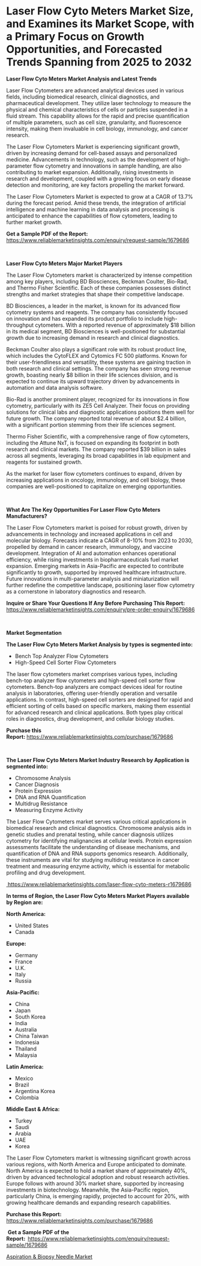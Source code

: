 <p><h1>Laser Flow Cyto Meters Market Size, and Examines its Market Scope, with a Primary Focus on Growth Opportunities, and Forecasted Trends Spanning from 2025 to 2032</h1></p><p><strong>Laser Flow Cyto Meters Market Analysis and Latest Trends</strong></p>
<p><p>Laser Flow Cytometers are advanced analytical devices used in various fields, including biomedical research, clinical diagnostics, and pharmaceutical development. They utilize laser technology to measure the physical and chemical characteristics of cells or particles suspended in a fluid stream. This capability allows for the rapid and precise quantification of multiple parameters, such as cell size, granularity, and fluorescence intensity, making them invaluable in cell biology, immunology, and cancer research.</p><p>The Laser Flow Cytometers Market is experiencing significant growth, driven by increasing demand for cell-based assays and personalized medicine. Advancements in technology, such as the development of high-parameter flow cytometry and innovations in sample handling, are also contributing to market expansion. Additionally, rising investments in research and development, coupled with a growing focus on early disease detection and monitoring, are key factors propelling the market forward. </p><p>The Laser Flow Cytometers Market is expected to grow at a CAGR of 13.7% during the forecast period. Amid these trends, the integration of artificial intelligence and machine learning in data analysis and processing is anticipated to enhance the capabilities of flow cytometers, leading to further market growth.</p></p>
<p><strong>Get a Sample PDF of the Report:&nbsp;</strong> <a href="https://www.reliablemarketinsights.com/enquiry/request-sample/1679686?utm_campaign=3170&utm_medium=2&utm_source=Github&utm_content=ia&utm_term=25032025&utm_id=laser-flow-cyto-meters">https://www.reliablemarketinsights.com/enquiry/request-sample/1679686</a></p>
<p>&nbsp;</p>
<p><strong>Laser Flow Cyto Meters Major Market Players</strong></p>
<p><p>The Laser Flow Cytometers market is characterized by intense competition among key players, including BD Biosciences, Beckman Coulter, Bio-Rad, and Thermo Fisher Scientific. Each of these companies possesses distinct strengths and market strategies that shape their competitive landscape.</p><p>BD Biosciences, a leader in the market, is known for its advanced flow cytometry systems and reagents. The company has consistently focused on innovation and has expanded its product portfolio to include high-throughput cytometers. With a reported revenue of approximately $18 billion in its medical segment, BD Biosciences is well-positioned for substantial growth due to increasing demand in research and clinical diagnostics.</p><p>Beckman Coulter also plays a significant role with its robust product line, which includes the CytoFLEX and Cytomics FC 500 platforms. Known for their user-friendliness and versatility, these systems are gaining traction in both research and clinical settings. The company has seen strong revenue growth, boasting nearly $8 billion in their life sciences division, and is expected to continue its upward trajectory driven by advancements in automation and data analysis software.</p><p>Bio-Rad is another prominent player, recognized for its innovations in flow cytometry, particularly with its ZE5 Cell Analyzer. Their focus on providing solutions for clinical labs and diagnostic applications positions them well for future growth. The company reported total revenue of about $2.4 billion, with a significant portion stemming from their life sciences segment.</p><p>Thermo Fisher Scientific, with a comprehensive range of flow cytometers, including the Attune NxT, is focused on expanding its footprint in both research and clinical markets. The company reported $39 billion in sales across all segments, leveraging its broad capabilities in lab equipment and reagents for sustained growth.</p><p>As the market for laser flow cytometers continues to expand, driven by increasing applications in oncology, immunology, and cell biology, these companies are well-positioned to capitalize on emerging opportunities.</p></p>
<p>&nbsp;</p>
<p><strong>What Are The Key Opportunities For Laser Flow Cyto Meters Manufacturers?</strong></p>
<p><p>The Laser Flow Cytometers market is poised for robust growth, driven by advancements in technology and increased applications in cell and molecular biology. Forecasts indicate a CAGR of 8-10% from 2023 to 2030, propelled by demand in cancer research, immunology, and vaccine development. Integration of AI and automation enhances operational efficiency, while rising investments in biopharmaceuticals fuel market expansion. Emerging markets in Asia-Pacific are expected to contribute significantly to growth, supported by improved healthcare infrastructure. Future innovations in multi-parameter analysis and miniaturization will further redefine the competitive landscape, positioning laser flow cytometry as a cornerstone in laboratory diagnostics and research.</p></p>
<p><strong>Inquire or Share Your Questions If Any Before Purchasing This Report:</strong> <a href="https://www.reliablemarketinsights.com/enquiry/pre-order-enquiry/1679686?utm_campaign=3170&utm_medium=2&utm_source=Github&utm_content=ia&utm_term=25032025&utm_id=laser-flow-cyto-meters">https://www.reliablemarketinsights.com/enquiry/pre-order-enquiry/1679686</a></p>
<p>&nbsp;</p>
<p><strong>Market Segmentation</strong></p>
<p><strong>The Laser Flow Cyto Meters Market Analysis by types is segmented into:</strong></p>
<p><ul><li>Bench Top Analyzer Flow Cytometers</li><li>High-Speed Cell Sorter Flow Cytometers</li></ul></p>
<p><p>The laser flow cytometers market comprises various types, including bench-top analyzer flow cytometers and high-speed cell sorter flow cytometers. Bench-top analyzers are compact devices ideal for routine analysis in laboratories, offering user-friendly operation and versatile applications. In contrast, high-speed cell sorters are designed for rapid and efficient sorting of cells based on specific markers, making them essential for advanced research and clinical applications. Both types play critical roles in diagnostics, drug development, and cellular biology studies.</p></p>
<p><strong>Purchase this Report:&nbsp;</strong><a href="https://www.reliablemarketinsights.com/purchase/1679686?utm_campaign=3170&utm_medium=2&utm_source=Github&utm_content=ia&utm_term=25032025&utm_id=laser-flow-cyto-meters">https://www.reliablemarketinsights.com/purchase/1679686</a></p>
<p>&nbsp;</p>
<p><strong>The Laser Flow Cyto Meters Market Industry Research by Application is segmented into:</strong></p>
<p><ul><li>Chromosome Analysis</li><li>Cancer Diagnosis</li><li>Protein Expression</li><li>DNA and RNA Quantification</li><li>Multidrug Resistance</li><li>Measuring Enzyme Activity</li></ul></p>
<p><p>The Laser Flow Cytometers market serves various critical applications in biomedical research and clinical diagnostics. Chromosome analysis aids in genetic studies and prenatal testing, while cancer diagnosis utilizes cytometry for identifying malignancies at cellular levels. Protein expression assessments facilitate the understanding of disease mechanisms, and quantification of DNA and RNA supports genomics research. Additionally, these instruments are vital for studying multidrug resistance in cancer treatment and measuring enzyme activity, which is essential for metabolic profiling and drug development.</p></p>
<p><a href="https://www.reliablemarketinsights.com/laser-flow-cyto-meters-r1679686?utm_campaign=3170&utm_medium=2&utm_source=Github&utm_content=ia&utm_term=25032025&utm_id=laser-flow-cyto-meters">&nbsp;https://www.reliablemarketinsights.com/laser-flow-cyto-meters-r1679686</a></p>
<p><strong>In terms of Region, the Laser Flow Cyto Meters Market Players available by Region are:</strong></p>
<p>
    <p> <strong> North America: </strong>
        <ul>
            <li>United States</li>
            <li>Canada</li>
        </ul>
        </p> 
    <p> <strong> Europe: </strong>
        <ul>
            <li>Germany</li>
            <li>France</li>
            <li>U.K.</li>
            <li>Italy</li>
            <li>Russia</li>
        </ul>
        </p> 
    <p> <strong> Asia-Pacific: </strong>
        <ul>
            <li>China</li>
            <li>Japan</li>
            <li>South Korea</li>
            <li>India</li>
            <li>Australia</li>
            <li>China Taiwan</li>
            <li>Indonesia</li>
            <li>Thailand</li>
            <li>Malaysia</li>
        </ul>
        </p> 
    <p> <strong> Latin America: </strong>
        <ul>
            <li>Mexico</li>
            <li>Brazil</li>
            <li>Argentina Korea</li>
            <li>Colombia</li>
        </ul>
        </p> 
    <p> <strong> Middle East & Africa: </strong>
        <ul>
            <li>Turkey</li>
            <li>Saudi</li>
            <li>Arabia</li>
            <li>UAE</li>
            <li>Korea</li>
        </ul>
    </p>
    </p>
<p><p>The Laser Flow Cytometers market is witnessing significant growth across various regions, with North America and Europe anticipated to dominate. North America is expected to hold a market share of approximately 40%, driven by advanced technological adoption and robust research activities. Europe follows with around 30% market share, supported by increasing investments in biotechnology. Meanwhile, the Asia-Pacific region, particularly China, is emerging rapidly, projected to account for 20%, with growing healthcare demands and expanding research capabilities.</p></p>
<p><strong>Purchase this Report: </strong><a href="https://www.reliablemarketinsights.com/purchase/1679686?utm_campaign=3170&utm_medium=2&utm_source=Github&utm_content=ia&utm_term=25032025&utm_id=laser-flow-cyto-meters">https://www.reliablemarketinsights.com/purchase/1679686</a></p>
<p>&nbsp;<strong>Get a Sample PDF of the Report:&nbsp;&nbsp;</strong><a href="https://www.reliablemarketinsights.com/enquiry/request-sample/1679686?utm_campaign=3170&utm_medium=2&utm_source=Github&utm_content=ia&utm_term=25032025&utm_id=laser-flow-cyto-meters">https://www.reliablemarketinsights.com/enquiry/request-sample/1679686</a></p>
<p><strong></strong></p>
<p><p><a href="https://github.com/mookiesville/Market-Research-Report-List-1/blob/main/aspiration-biopsy-needle-market.md?utm_campaign=3170&utm_medium=2&utm_source=Github&utm_content=ia&utm_term=25032025&utm_id=laser-flow-cyto-meters">Aspiration & Biopsy Needle Market</a></p></p>